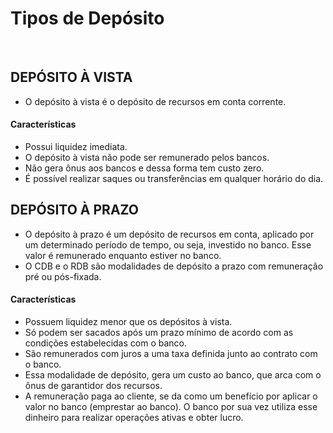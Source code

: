 # Tipos de Depósito

<br>

## DEPÓSITO À VISTA
* O depósito à vista é o depósito de recursos em conta corrente.

#### Características
* Possui liquidez imediata.
* O depósito à vista não pode ser remunerado pelos bancos.
* Não gera ônus aos bancos e dessa forma tem custo zero.
* É possível realizar saques ou transferências em qualquer horário do dia.

## DEPÓSITO À PRAZO
* O depósito à prazo é um depósito de recursos em conta, aplicado por um determinado período de tempo, ou seja, investido no banco. Esse valor é remunerado enquanto estiver no banco.
* O CDB e o RDB são modalidades de depósito a prazo com remuneração pré ou pós-fixada.

#### Características
* Possuem liquidez menor que os depósitos à vista.
* Só podem ser sacados após um prazo mínimo de acordo com as condições estabelecidas com o banco.
* São remunerados com juros a uma taxa definida junto ao contrato com o banco.
* Essa modalidade de depósito, gera um custo ao banco, que arca com o ônus de garantidor dos recursos.
* A remuneração paga ao cliente, se da como um benefício por aplicar o valor no banco (emprestar ao banco). O banco por sua vez utiliza esse dinheiro para realizar operações ativas e obter lucro.
